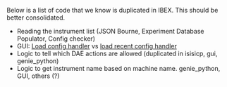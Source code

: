 Below is a list of code that we know is duplicated in IBEX. This should be better consolidated.
* Reading the instrument list (JSON Bourne, Experiment Database Populator, Config checker)
* GUI: [Load config handler](https://github.com/ISISComputingGroup/ibex_gui/blob/master/base/uk.ac.stfc.isis.ibex.ui.configserver/src/uk/ac/stfc/isis/ibex/ui/configserver/commands/LoadConfigHandler.java) vs [load recent config handler](https://github.com/ISISComputingGroup/ibex_gui/blob/master/base/uk.ac.stfc.isis.ibex.ui.configserver/src/uk/ac/stfc/isis/ibex/ui/configserver/commands/RecentConfigsHandler.java)
* Logic to tell which DAE actions are allowed (duplicated in isisicp, gui, genie_python)
* Logic to get instrument name based on machine name. genie_python, GUI, others (?)